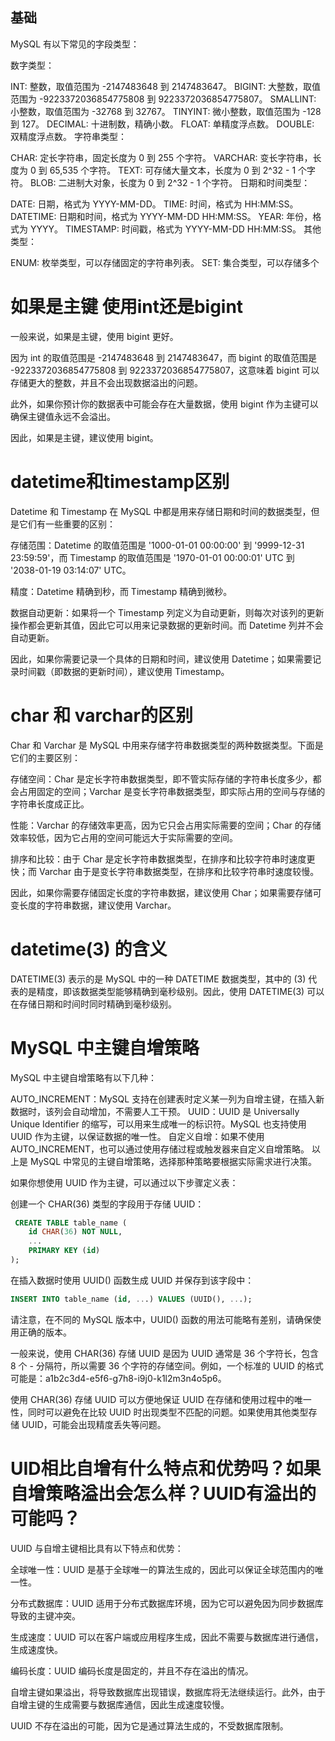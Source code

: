 ## 基础
MySQL 有以下常见的字段类型：

数字类型：

INT: 整数，取值范围为 -2147483648 到 2147483647。
BIGINT: 大整数，取值范围为 -9223372036854775808 到 9223372036854775807。
SMALLINT: 小整数，取值范围为 -32768 到 32767。
TINYINT: 微小整数，取值范围为 -128 到 127。
DECIMAL: 十进制数，精确小数。
FLOAT: 单精度浮点数。
DOUBLE: 双精度浮点数。
字符串类型：

CHAR: 定长字符串，固定长度为 0 到 255 个字符。
VARCHAR: 变长字符串，长度为 0 到 65,535 个字符。
TEXT: 可存储大量文本，长度为 0 到 2^32 - 1 个字符。
BLOB: 二进制大对象，长度为 0 到 2^32 - 1 个字符。
日期和时间类型：

DATE: 日期，格式为 YYYY-MM-DD。
TIME: 时间，格式为 HH:MM:SS。
DATETIME: 日期和时间，格式为 YYYY-MM-DD HH:MM:SS。
YEAR: 年份，格式为 YYYY。
TIMESTAMP: 时间戳，格式为 YYYY-MM-DD HH:MM:SS。
其他类型：

ENUM: 枚举类型，可以存储固定的字符串列表。
SET: 集合类型，可以存储多个


# 如果是主键 使用int还是bigint
一般来说，如果是主键，使用 bigint 更好。

因为 int 的取值范围是 -2147483648 到 2147483647，而 bigint 的取值范围是 -9223372036854775808 到 9223372036854775807，这意味着 bigint 可以存储更大的整数，并且不会出现数据溢出的问题。

此外，如果你预计你的数据表中可能会存在大量数据，使用 bigint 作为主键可以确保主键值永远不会溢出。

因此，如果是主键，建议使用 bigint。


# datetime和timestamp区别
Datetime 和 Timestamp 在 MySQL 中都是用来存储日期和时间的数据类型，但是它们有一些重要的区别：

存储范围：Datetime 的取值范围是 '1000-01-01 00:00:00' 到 '9999-12-31 23:59:59'，而 Timestamp 的取值范围是 '1970-01-01 00:00:01' UTC 到 '2038-01-19 03:14:07' UTC。

精度：Datetime 精确到秒，而 Timestamp 精确到微秒。

数据自动更新：如果将一个 Timestamp 列定义为自动更新，则每次对该列的更新操作都会更新其值，因此它可以用来记录数据的更新时间。而 Datetime 列并不会自动更新。

因此，如果你需要记录一个具体的日期和时间，建议使用 Datetime；如果需要记录时间戳（即数据的更新时间），建议使用 Timestamp。


# char 和 varchar的区别
Char 和 Varchar 是 MySQL 中用来存储字符串数据类型的两种数据类型。下面是它们的主要区别：

存储空间：Char 是定长字符串数据类型，即不管实际存储的字符串长度多少，都会占用固定的空间；Varchar 是变长字符串数据类型，即实际占用的空间与存储的字符串长度成正比。

性能：Varchar 的存储效率更高，因为它只会占用实际需要的空间；Char 的存储效率较低，因为它占用的空间可能远大于实际需要的空间。

排序和比较：由于 Char 是定长字符串数据类型，在排序和比较字符串时速度更快；而 Varchar 由于是变长字符串数据类型，在排序和比较字符串时速度较慢。

因此，如果你需要存储固定长度的字符串数据，建议使用 Char；如果需要存储可变长度的字符串数据，建议使用 Varchar。



# datetime(3) 的含义
DATETIME(3) 表示的是 MySQL 中的一种 DATETIME 数据类型，其中的 (3) 代表的是精度，即该数据类型能够精确到毫秒级别。因此，使用 DATETIME(3) 可以在存储日期和时间时同时精确到毫秒级别。




# MySQL 中主键自增策略

MySQL 中主键自增策略有以下几种：

AUTO_INCREMENT：MySQL 支持在创建表时定义某一列为自增主键，在插入新数据时，该列会自动增加，不需要人工干预。
UUID：UUID 是 Universally Unique Identifier 的缩写，可以用来生成唯一的标识符。MySQL 也支持使用 UUID 作为主键，以保证数据的唯一性。
自定义自增：如果不使用 AUTO_INCREMENT，也可以通过使用存储过程或触发器来自定义自增策略。
以上是 MySQL 中常见的主键自增策略，选择那种策略要根据实际需求进行决策。


如果你想使用 UUID 作为主键，可以通过以下步骤定义表：

创建一个 CHAR(36) 类型的字段用于存储 UUID：
```sql
 CREATE TABLE table_name (
    id CHAR(36) NOT NULL,
    ...
    PRIMARY KEY (id)
);
```
在插入数据时使用 UUID() 函数生成 UUID 并保存到该字段中：

```sql
INSERT INTO table_name (id, ...) VALUES (UUID(), ...);
```

请注意，在不同的 MySQL 版本中，UUID() 函数的用法可能略有差别，请确保使用正确的版本。

一般来说，使用 CHAR(36) 存储 UUID 是因为 UUID 通常是 36 个字符长，包含 8 个 - 分隔符，所以需要 36 个字符的存储空间。例如，一个标准的 UUID 的格式可能是：a1b2c3d4-e5f6-g7h8-i9j0-k1l2m3n4o5p6。

使用 CHAR(36) 存储 UUID 可以方便地保证 UUID 在存储和使用过程中的唯一性，同时可以避免在比较 UUID 时出现类型不匹配的问题。如果使用其他类型存储 UUID，可能会出现精度丢失等问题。


# UID相比自增有什么特点和优势吗？如果自增策略溢出会怎么样？UUID有溢出的可能吗？

UUID 与自增主键相比具有以下特点和优势：

全球唯一性：UUID 是基于全球唯一的算法生成的，因此可以保证全球范围内的唯一性。

分布式数据库：UUID 适用于分布式数据库环境，因为它可以避免因为同步数据库导致的主键冲突。

生成速度：UUID 可以在客户端或应用程序生成，因此不需要与数据库进行通信，生成速度快。

编码长度：UUID 编码长度是固定的，并且不存在溢出的情况。

自增主键如果溢出，将导致数据库出现错误，数据库将无法继续运行。此外，由于自增主键的生成需要与数据库通信，因此生成速度较慢。

UUID 不存在溢出的可能，因为它是通过算法生成的，不受数据库限制。



